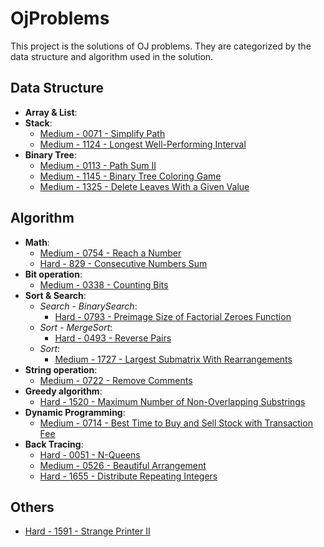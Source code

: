 # OjProblems

This project is the solutions of OJ problems.
They are categorized by the data structure and algorithm used in the solution.

## Data Structure

- **Array & List**:
- **Stack**:
  - [Medium - 0071 - Simplify Path](.\LeetCode\Problem0071.cs)
  - [Medium - 1124 - Longest Well-Performing Interval](.\LeetCode\Problem1124.cs)
- **Binary Tree**:
  - [Medium - 0113 - Path Sum II](.\LeetCode\Problem0113.cs)
  - [Medium - 1145 - Binary Tree Coloring Game](.\LeetCode\Problem1145.cs)
  - [Medium - 1325 - Delete Leaves With a Given Value](.\LeetCode\Problem1325.cs)

## Algorithm

- **Math**:
  - [Medium - 0754 - Reach a Number](.\LeetCode\Problem0754.cs)
  - [Hard - 829 - Consecutive Numbers Sum](.\LeetCode\Problem0829.cs)
- **Bit operation**:
  - [Medium - 0338 - Counting Bits](.\LeetCode\Problem0338.cs)
- **Sort & Search**:
  - *Search - BinarySearch*:
    - [Hard - 0793 - Preimage Size of Factorial Zeroes Function](.\LeetCode\Problem0793.cs)
  - *Sort - MergeSort*:
    - [Hard - 0493 - Reverse Pairs](.\LeetCode\Problem0493.cs)
  - *Sort*:
    - [Medium - 1727 - Largest Submatrix With Rearrangements](.\LeetCode\Problem1727.cs)
- **String operation**:
  - [Medium - 0722 - Remove Comments](.\LeetCode\Problem0722.cs)
- **Greedy algorithm**:
  - [Hard - 1520 - Maximum Number of Non-Overlapping Substrings](.\LeetCode\Problem1520.cs)
- **Dynamic Programming**:
  - [Medium - 0714 - Best Time to Buy and Sell Stock with Transaction Fee](.\LeetCode\Problem0714.cs)
- **Back Tracing**:
  - [Hard - 0051 - N-Queens](.\LeetCode\Problem0051.cs)
  - [Medium - 0526 - Beautiful Arrangement](.\LeetCode\Problem0526.cs)
  - [Hard - 1655 - Distribute Repeating Integers](.\LeetCode\Problem1655.cs)

## Others

- [Hard - 1591 - Strange Printer II](.\LeetCode\Problem1591.cs)